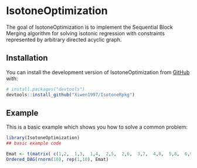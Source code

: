 
# IsotoneOptimization

<!-- badges: start -->
<!-- badges: end -->

The goal of IsotoneOptimization is to implement the Sequential Block Merging algorithm for solving isotonic regression with constraints represented by arbitrary directed acyclic graph.

## Installation

You can install the development version of IsotoneOptimization from [GitHub](https://github.com/) with:

``` r
# install.packages("devtools")
devtools::install_github("Xiwen1997/IsotoneRpkg")
```

## Example

This is a basic example which shows you how to solve a common problem:

``` r
library(IsotoneOptimization)
## basic example code

Emat <- t(matrix( c(1,2,  1,3,  1,4,  2,5,  2,6,  3,7,  4,8,  5,8,  6,9,  6,10),2,10))
Ordered_DAG(rnorm(10), rep(1,10), Emat)
```

